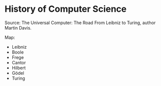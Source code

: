 # History of Computer Science

Source: The Universal Computer: The Road From Leibniz to Turing, author Martin Davis.

Map:
* Leibniz
* Boole
* Frege
* Cantor
* Hilbert
* Gödel
* Turing
